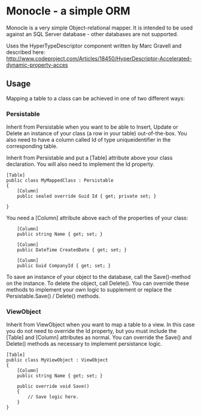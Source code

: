 ﻿Monocle - a simple ORM
=====

Monocle is a very simple Object-relational mapper. It is intended to be used against an SQL Server database - other databases are not supported.

Uses the HyperTypeDescriptor component written by Marc Gravell and described here: http://www.codeproject.com/Articles/18450/HyperDescriptor-Accelerated-dynamic-property-acces

## Usage

Mapping a table to a class can be achieved in one of two different ways:

### Persistable

Inherit from Persistable when you want to be able to Insert, Update or Delete an instance of your class (a row in your table) out-of-the-box. You also need to have a column called Id of type uniqueidentifier in the corresponding table.

Inherit from Persistable and put a [Table] attribute above your class declaration. You will also need to implement the Id property.

    [Table]
    public class MyMappedClass : Persistable
    {
        [Column]
        public sealed override Guid Id { get; private set; }

    }

You need a [Column] attribute above each of the properties of your class:

        [Column]
        public string Name { get; set; }

        [Column]
        public DateTime CreatedDate { get; set; }

        [Column]
        public Guid CompanyId { get; set; }

To save an instance of your object to the database, call the Save()-method on the instance. To delete the object, call Delete(). You can override these methods to implement your own logic to supplement or replace the Persistable.Save() / Delete() methods.

### ViewObject

Inherit from ViewObject when you want to map a table to a view. In this case you do not need to override the Id property, but you must include the [Table] and [Column] attributes as normal. You can override the Save() and Delete() methods as necessary to implement persistance logic.

    [Table]
    public class MyViewObject : ViewObject
    {
        [Column]
        public string Name { get; set; }

        public override void Save()
        {
            // Save logic here.
        }
    }

